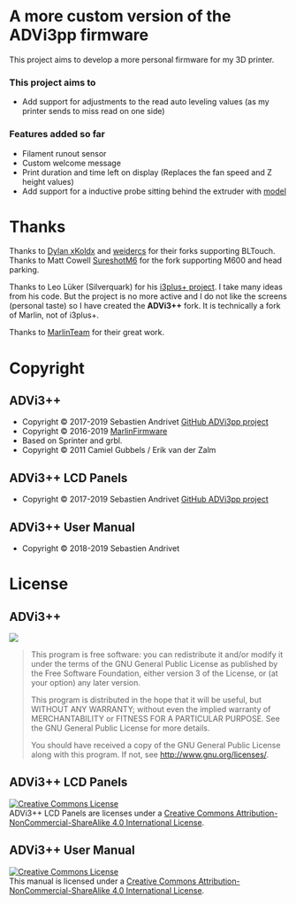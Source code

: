 # A more custom version of the ADVi3pp firmware
This project aims to develop a more personal firmware for my 3D printer. 

### This project aims to
* Add support for adjustments to the read auto leveling values (as my printer sends to miss read on one side)

### Features added so far
* Filament runout sensor
* Custom welcome message
* Print duration and time left on display (Replaces the fan speed and Z height values)
* Add support for a inductive probe sitting behind the extruder with [model](https://www.thingiverse.com/thing:4297396)

# Thanks

Thanks to [Dylan xKoldx](https://github.com/xKoldx/ADVi3pp-Marlin) and [weidercs](https://github.com/weidercs/ADVi3pp-Marlin) for their forks supporting BLTouch. Thanks to Matt Cowell [SureshotM6](https://github.com/SureshotM6/ADVi3pp-Marlin) for the fork supporting M600 and head parking.

Thanks to Leo Lüker (Silverquark) for his [i3plus+ project](https://github.com/Silverquark/i3PlusPlus). I take many ideas from his code. But the project is no more active and I do not like the screens (personal taste) so I have created the **ADVi3++** fork. It is technically a fork of Marlin, not of i3plus+.

Thanks to [MarlinTeam](http://marlinfw.org/) for their great work.

# Copyright

## ADVi3++

* Copyright &copy; 2017-2019 Sebastien Andrivet [GitHub ADVi3pp project](https://github.com/andrivet/advi3pp])
* Copyright &copy; 2016-2019 [MarlinFirmware](https://github.com/MarlinFirmware/Marlin)
* Based on Sprinter and grbl.
* Copyright &copy; 2011 Camiel Gubbels / Erik van der Zalm

## ADVi3++ LCD Panels

* Copyright &copy; 2017-2019 Sebastien Andrivet [GitHub ADVi3pp project](https://github.com/andrivet/advi3pp])

## ADVi3++ User Manual

* Copyright &copy; 2018-2019 Sebastien Andrivet

# License

## ADVi3++

![](https://www.gnu.org/graphics/gplv3-127x51.png)

> This program is free software: you can redistribute it and/or modify it under the terms of the GNU General Public License as published by the Free Software Foundation, either version 3 of the License, or (at your option) any later version.
>
> This program is distributed in the hope that it will be useful, but WITHOUT ANY WARRANTY; without even the implied warranty of MERCHANTABILITY or FITNESS FOR A PARTICULAR PURPOSE.  See the GNU General Public License for more details.
>
> You should have received a copy of the GNU General Public License along with this program. If not, see <http://www.gnu.org/licenses/>.

## ADVi3++ LCD Panels

<a rel="license" href="https://creativecommons.org/licenses/by-nc-sa/4.0/">
<img alt="Creative Commons License" style="border-width:0" src="https://i.creativecommons.org/l/by-nc-sa/4.0/88x31.png" /></a><br />ADVi3++ LCD Panels are licenses under a <a rel="license" href="http://creativecommons.org/licenses/by-nc-sa/4.0/">Creative Commons Attribution-NonCommercial-ShareAlike 4.0 International License</a>.

## ADVi3++ User Manual

<a rel="license" href="https://creativecommons.org/licenses/by-nc-sa/4.0/">
<img alt="Creative Commons License" style="border-width:0" src="https://i.creativecommons.org/l/by-nc-sa/4.0/88x31.png" /></a><br />This manual is licensed under a <a rel="license" href="http://creativecommons.org/licenses/by-nc-sa/4.0/">Creative Commons Attribution-NonCommercial-ShareAlike 4.0 International License</a>.
